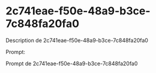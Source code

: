 # 2c741eae-f50e-48a9-b3ce-7c848fa20fa0

Description de 2c741eae-f50e-48a9-b3ce-7c848fa20fa0

Prompt:

Prompt de 2c741eae-f50e-48a9-b3ce-7c848fa20fa0